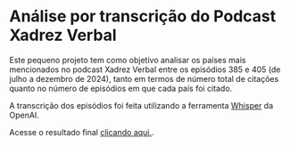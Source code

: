 # Análise por transcrição do Podcast Xadrez Verbal

Este pequeno projeto tem como objetivo analisar os países mais mencionados no podcast Xadrez Verbal entre os episódios 385 e 405 (de julho a dezembro de 2024), tanto em termos de número total de citações quanto no número de episódios em que cada país foi citado.

A transcrição dos episódios foi feita utilizando a ferramenta <a href="https://openai.com/index/whisper/" target="_blank"  >Whisper</a> da OpenAI.

Acesse o resultado final <a href="https://leonardovaladao.github.io/xadrez_verbal_dashboard/" target="_blank" >clicando aqui.</a>.